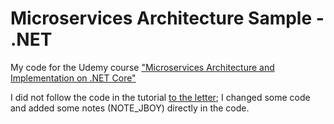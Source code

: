 # Microservices Architecture Sample - .NET

My code for the Udemy course ["Microservices Architecture and Implementation on .NET Core"](https://www.udemy.com/course/microservices-architecture-and-implementation-on-dotnet)

I did not follow the code in the tutorial [to the letter](https://idioms.thefreedictionary.com/to+the+letter); I changed some code and added some notes (NOTE_JBOY) directly in the code.
